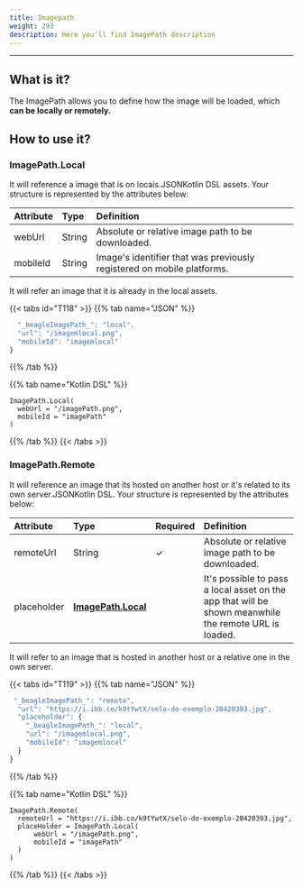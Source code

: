 ```yaml
---
title: Imagepath
weight: 293
description: Here you'll find ImagePath description
---
```


---

## What is it?

The ImagePath allows you to define how the image will be loaded, which **can be locally or remotely.** 

## How to use it?

### ImagePath.Local

It will reference a image that is on locais.JSONKotlin DSL assets. Your structure is represented by the attributes below:

| **Attribute** | **Type** | **Definition** |
| :--- | :--- | :--- |
| webUrl | String | Absolute or relative image path to be downloaded. |
| mobileId | String | Image's identifier that was previously registered on mobile platforms. |

It will refer an image that it is already in the local assets. 

{{< tabs id="T118" >}}
{{% tab name="JSON" %}}
```javascript
  "_beagleImagePath_": "local",
  "url": "/imagemlocal.png",
  "mobileId": "imagemlocal"
}
```
{{% /tab %}}

{{% tab name="Kotlin DSL" %}}
```
ImagePath.Local(
  webUrl = "/imagePath.png",
  mobileId = "imagePath"
)
```
{{% /tab %}}
{{< /tabs >}}



### ImagePath.Remote

It will reference an image that its hosted on another host or it's related to its own server.JSONKotlin DSL. Your structure is represented by the attributes below:

| **Attribute** | **Type** | Required | **Definition** |
| :--- | :--- | :--- | :--- |
| remoteUrl | String |     ✓ | Absolute or relative image path to be downloaded. |
| placeholder | **​**[**ImagePath.Local**](/docs/api/components/ui/image/imagepath/#imagepathlocal)**​** |  | It's possible to pass a local asset on the app that will be shown meanwhile the remote URL is loaded. |

It will refer to an image that is hosted in another host or a relative one in the own server. 



{{< tabs id="T119" >}}
{{% tab name="JSON" %}}
```javascript
 "_beagleImagePath_": "remote",
  "url": "https://i.ibb.co/k9tYwtX/selo-do-exemplo-28420393.jpg",
  "placeholder": {
    "_beagleImagePath_": "local",
    "url": "/imagemlocal.png",
    "mobileId": "imagemlocal"
  }
}
```
{{% /tab %}}

{{% tab name="Kotlin DSL" %}}
```
ImagePath.Remote(
  remoteUrl = "https://i.ibb.co/k9tYwtX/selo-do-exemplo-28420393.jpg",
  placeHolder = ImagePath.Local(
      webUrl = "/imagePath.png",
      mobileId = "imagePath"
  )
)
```
{{% /tab %}}
{{< /tabs >}}
